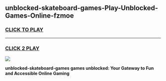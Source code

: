 
## unblocked-skateboard-games-Play-Unblocked-Games-Online-fzmoe
<h3>
<a href="https://premium76.site?title=unblocked-skateboard-games&ref=25A">CLICK TO PLAY</a></h3>
<hr>

<h3>
<a href="https://premium76.site?title=unblocked-skateboard-games&ref=25A">CLICK 2 PLAY</a>
  
</h3>

<a href="https://premium76.site?title=unblocked-skateboard-games&ref=25A"><img src="https://clearcache.store/games.png"></a>


**unblocked-skateboard-games games unblocked: Your Gateway to Fun and Accessible Online Gaming**

